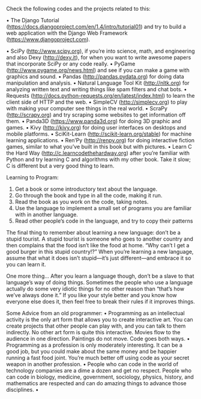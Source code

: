 Check the following codes and the projects related to this:

• The Django Tutorial (https://docs.djangoproject.com/en/1.4/intro/tutorial01) and try to build a 
  web application with the Django Web Framework (https://www.djangoproject.com).

• SciPy (http://www.scipy.org), if you’re into science, math, and engineering and also Dexy (http://dexy.it), 
  for when you want to write awesome papers that incorporate SciPy or any code really.
• PyGame (http://www.pygame.org/news.html) and see if you can make a game with graphics and sound.
• Pandas (http://pandas.pydata.org) for doing data manipulation and analysis.
• Natural Language Tool Kit (http://nltk.org) for analyzing written text and writing things like spam filters 
   and chat bots.
• Requests (http://docs.python-requests.org/en/latest/index.html) to learn the client side of HTTP and the web.
• SimpleCV (http://simplecv.org) to play with making your computer see things in the real world.
• ScraPy (http://scrapy.org) and try scraping some websites to get information off them.
• Panda3D (https://www.panda3d.org) for doing 3D graphic and games.
• Kivy (http://kivy.org) for doing user interfaces on desktops and mobile platforms.
• SciKit-Learn (http://scikit-learn.org/stable) for machine learning applications.
• Ren’Py (http://renpy.org) for doing interactive fiction games, similar to what you’ve built in this book but 
  with pictures.
• Learn C the Hard Way (http://c.learncodethehardway.org) after you’re familiar with Python and try learning C
   and algorithms with my other book. Take it slow; C is different but a very good thing to learn.

Learning to Program:
1. Get a book or some introductory text about the language.
2. Go through the book and type in all the code, making it run.
3. Read the book as you work on the code, taking notes.
4. Use the language to implement a small set of programs you are familiar with in another language.
5. Read other people’s code in the language, and try to copy their patterns

The final thing to remember about learning a new language: don’t be a stupid tourist. A stupid tourist is someone 
who goes to another country and then complains that the food isn’t like the food at home. “Why can’t I get a good 
burger in this stupid country!?” When you’re learning a new language, assume that what it does isn’t stupid—it’s 
just different—and embrace it so you can learn it.

One more thing...
After you learn a language though, don’t be a slave to that language’s way of doing things. Sometimes the people 
who use a language actually do some very idiotic things for no other reason than “that’s how we’ve always done it.” 
If you like your style better and you know how everyone else does it, then feel free to break their rules if it 
improves things.

Some Advice from an old programmer:
• Programming as an intellectual activity is the only art form that allows you to create interactive art. You can 
create projects that other people can play with, and you can talk to them indirectly. No other art form is quite 
this interactive. Movies flow to the audience in one direction. Paintings do not move. Code goes both ways.
• Programming as a profession is only moderately interesting. It can be a good job, but you could make about the same 
money and be happier running a fast food joint. You’re much better off using code as your secret weapon in another 
profession.
• People who can code in the world of technology companies are a dime a dozen and get no respect. People who can code 
in biology, medicine, government, sociology, physics, history, and mathematics are respected and can do amazing 
things to advance those disciplines.
• 
